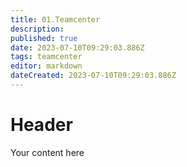 ```yaml
---
title: 01.Teamcenter
description: 
published: true
date: 2023-07-10T09:29:03.886Z
tags: teamcenter
editor: markdown
dateCreated: 2023-07-10T09:29:03.886Z
---
```


# Header
Your content here